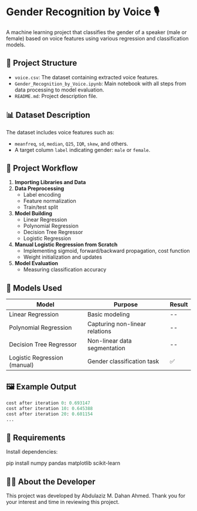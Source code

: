 # Gender Recognition by Voice 🎙️

A machine learning project that classifies the gender of a speaker (male or female) based on voice features using various regression and classification models.

## 📁 Project Structure

- `voice.csv`: The dataset containing extracted voice features.
- `Gender_Recognition_by_Voice.ipynb`: Main notebook with all steps from data processing to model evaluation.
- `README.md`: Project description file.

## 📊 Dataset Description

The dataset includes voice features such as:
- `meanfreq`, `sd`, `median`, `Q25`, `IQR`, `skew`, and others.
- A target column `label` indicating gender: `male` or `female`.

## 🚀 Project Workflow

1. **Importing Libraries and Data**
2. **Data Preprocessing**
   - Label encoding
   - Feature normalization
   - Train/test split
3. **Model Building**
   - Linear Regression
   - Polynomial Regression
   - Decision Tree Regressor
   - Logistic Regression
4. **Manual Logistic Regression from Scratch**
   - Implementing sigmoid, forward/backward propagation, cost function
   - Weight initialization and updates
5. **Model Evaluation**
   - Measuring classification accuracy

## 🧠 Models Used

| Model                        | Purpose                          | Result |
|-----------------------------|----------------------------------|--------|
| Linear Regression           | Basic modeling                   | --     |
| Polynomial Regression       | Capturing non-linear relations   | --     |
| Decision Tree Regressor     | Non-linear data segmentation     | --     |
| Logistic Regression (manual)| Gender classification task       | ✅     |

## 🖼️ Example Output

```python
cost after iteration 0: 0.693147
cost after iteration 10: 0.645388
cost after iteration 20: 0.601154
...
```

## 🧰 Requirements

Install dependencies:

pip install numpy pandas matplotlib scikit-learn

## 👨‍💻 About the Developer
This project was developed by Abdulaziz M. Dahan Ahmed. Thank you for your interest and time in reviewing this project.

